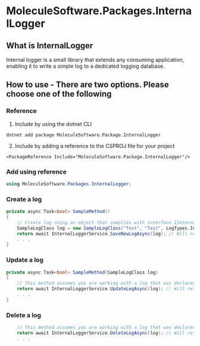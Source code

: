 # MoleculeSoftware.Packages.InternalLogger

## What is InternalLogger
Internal logger is a small library that extends any consuming application, enabling it to write a simple log to a dedicated logging database. 

## How to use - There are two options. Please choose one of the following

### Reference 
1. Include by using the dotnet CLI
```
dotnet add package MoleculeSoftware.Package.InternalLogger
```
2. Include by adding a reference to the CSPROJ file for your project
```
<PackageReference Include="MoleculeSoftware.Package.InternalLogger"/>
```
### Add using reference 
```c#
using MoleculeSoftware.Packages.InternalLogger;
```
### Create a log
```c#
private async Task<bool> SampleMethod()
{
    // Create log using an object that complies with interface IInternalLog
    SampleLogClass log = new SampleLogClass("Test", "Test", LogTypes.Information, "Sample additional info"); 
    return await InternalLoggerService.SaveNewLogAsync(log); // Will return a boolean
    . . .
}
```
### Update a log
```c#
private async Task<bool> SampleMethod(SampleLogClass log)
{
    // This method assumes you are working with a log that was declared elsewhere
    return await InternalLoggerService.UpdateLogAsync(log); // Will return a boolean
    . . .
}
```

### Delete a log
```c#
    // This method assumes you are working with a log that was declared elsewhere
    return await InternalLoggerService.DeleteLogAsync(log); // Will return a boolean
    . . .
```
